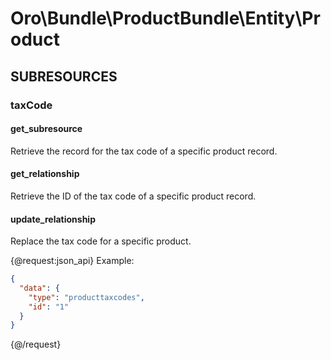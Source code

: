 # Oro\Bundle\ProductBundle\Entity\Product

## SUBRESOURCES

### taxCode

#### get_subresource

Retrieve the record for the tax code of a specific product record.

#### get_relationship

Retrieve the ID of the tax code of a specific product record.

#### update_relationship

Replace the tax code for a specific product.

{@request:json_api}
Example:

```JSON
{
  "data": {
    "type": "producttaxcodes",
    "id": "1"
  }
}
```
{@/request}
